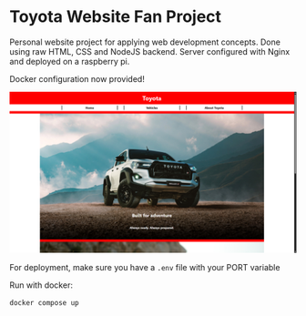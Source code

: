 # Toyota Website Fan Project

Personal website project for applying web development concepts.
Done using raw HTML, CSS and NodeJS backend.
Server configured with Nginx and deployed on a raspberry pi.

Docker configuration now provided!

![Website picture](images/website1.png)

For deployment, make sure you have a `.env` file with your PORT variable

Run with docker:

```bash
docker compose up
```
